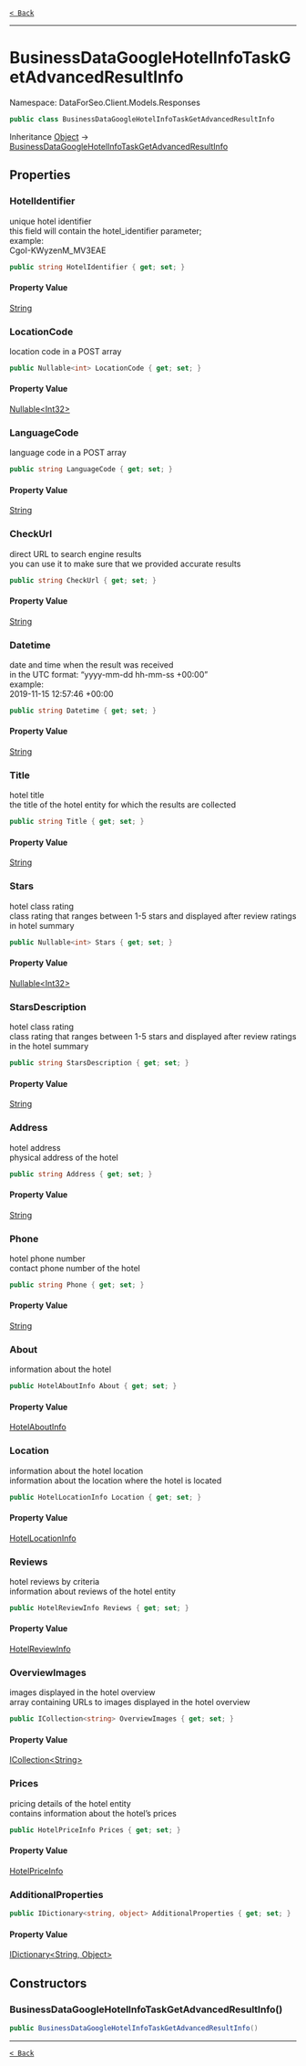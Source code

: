 [`< Back`](./)

---

# BusinessDataGoogleHotelInfoTaskGetAdvancedResultInfo

Namespace: DataForSeo.Client.Models.Responses

```csharp
public class BusinessDataGoogleHotelInfoTaskGetAdvancedResultInfo
```

Inheritance [Object](https://docs.microsoft.com/en-us/dotnet/api/system.object) → [BusinessDataGoogleHotelInfoTaskGetAdvancedResultInfo](./dataforseo.client.models.responses.businessdatagooglehotelinfotaskgetadvancedresultinfo)

## Properties

### **HotelIdentifier**

unique hotel identifier
 <br>this field will contain the hotel_identifier parameter;
 <br>example:
 <br>CgoI-KWyzenM_MV3EAE

```csharp
public string HotelIdentifier { get; set; }
```

#### Property Value

[String](https://docs.microsoft.com/en-us/dotnet/api/system.string)<br>

### **LocationCode**

location code in a POST array

```csharp
public Nullable<int> LocationCode { get; set; }
```

#### Property Value

[Nullable&lt;Int32&gt;](https://docs.microsoft.com/en-us/dotnet/api/system.nullable-1)<br>

### **LanguageCode**

language code in a POST array

```csharp
public string LanguageCode { get; set; }
```

#### Property Value

[String](https://docs.microsoft.com/en-us/dotnet/api/system.string)<br>

### **CheckUrl**

direct URL to search engine results
 <br>you can use it to make sure that we provided accurate results

```csharp
public string CheckUrl { get; set; }
```

#### Property Value

[String](https://docs.microsoft.com/en-us/dotnet/api/system.string)<br>

### **Datetime**

date and time when the result was received
 <br>in the UTC format: “yyyy-mm-dd hh-mm-ss +00:00”
 <br>example:
 <br>2019-11-15 12:57:46 +00:00

```csharp
public string Datetime { get; set; }
```

#### Property Value

[String](https://docs.microsoft.com/en-us/dotnet/api/system.string)<br>

### **Title**

hotel title
 <br>the title of the hotel entity for which the results are collected

```csharp
public string Title { get; set; }
```

#### Property Value

[String](https://docs.microsoft.com/en-us/dotnet/api/system.string)<br>

### **Stars**

hotel class rating
 <br>class rating that ranges between 1-5 stars and displayed after review ratings in hotel summary

```csharp
public Nullable<int> Stars { get; set; }
```

#### Property Value

[Nullable&lt;Int32&gt;](https://docs.microsoft.com/en-us/dotnet/api/system.nullable-1)<br>

### **StarsDescription**

hotel class rating
 <br>class rating that ranges between 1-5 stars and displayed after review ratings in the hotel summary

```csharp
public string StarsDescription { get; set; }
```

#### Property Value

[String](https://docs.microsoft.com/en-us/dotnet/api/system.string)<br>

### **Address**

hotel address
 <br>physical address of the hotel

```csharp
public string Address { get; set; }
```

#### Property Value

[String](https://docs.microsoft.com/en-us/dotnet/api/system.string)<br>

### **Phone**

hotel phone number
 <br>contact phone number of the hotel

```csharp
public string Phone { get; set; }
```

#### Property Value

[String](https://docs.microsoft.com/en-us/dotnet/api/system.string)<br>

### **About**

information about the hotel

```csharp
public HotelAboutInfo About { get; set; }
```

#### Property Value

[HotelAboutInfo](./dataforseo.client.models.hotelaboutinfo)<br>

### **Location**

information about the hotel location
 <br>information about the location where the hotel is located

```csharp
public HotelLocationInfo Location { get; set; }
```

#### Property Value

[HotelLocationInfo](./dataforseo.client.models.hotellocationinfo)<br>

### **Reviews**

hotel reviews by criteria
 <br>information about reviews of the hotel entity

```csharp
public HotelReviewInfo Reviews { get; set; }
```

#### Property Value

[HotelReviewInfo](./dataforseo.client.models.hotelreviewinfo)<br>

### **OverviewImages**

images displayed in the hotel overview
 <br>array containing URLs to images displayed in the hotel overview

```csharp
public ICollection<string> OverviewImages { get; set; }
```

#### Property Value

[ICollection&lt;String&gt;](https://docs.microsoft.com/en-us/dotnet/api/system.collections.generic.icollection-1)<br>

### **Prices**

pricing details of the hotel entity
 <br>contains information about the hotel’s prices

```csharp
public HotelPriceInfo Prices { get; set; }
```

#### Property Value

[HotelPriceInfo](./dataforseo.client.models.hotelpriceinfo)<br>

### **AdditionalProperties**

```csharp
public IDictionary<string, object> AdditionalProperties { get; set; }
```

#### Property Value

[IDictionary&lt;String, Object&gt;](https://docs.microsoft.com/en-us/dotnet/api/system.collections.generic.idictionary-2)<br>

## Constructors

### **BusinessDataGoogleHotelInfoTaskGetAdvancedResultInfo()**

```csharp
public BusinessDataGoogleHotelInfoTaskGetAdvancedResultInfo()
```

---

[`< Back`](./)
